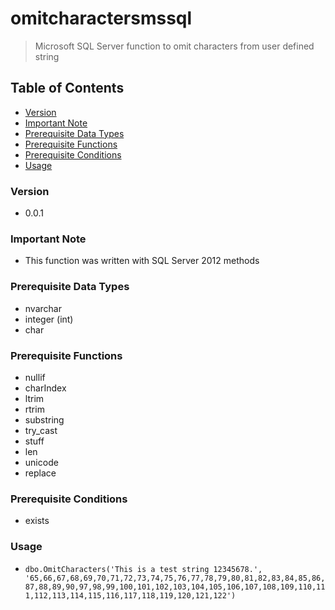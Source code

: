 # omitcharactersmssql
> Microsoft SQL Server function to omit characters from user defined string

## Table of Contents
* [Version](#version)
* [Important Note](#important-note)
* [Prerequisite Data Types](#prerequisite-data-types)
* [Prerequisite Functions](#prerequisite-functions)
* [Prerequisite Conditions](#prerequisite-conditions)
* [Usage](#usage)

### Version
* 0.0.1

### **Important Note**
* This function was written with SQL Server 2012 methods

### Prerequisite Data Types
* nvarchar
* integer (int)
* char

### Prerequisite Functions
* nullif
* charIndex
* ltrim
* rtrim
* substring
* try_cast
* stuff
* len
* unicode
* replace

### Prerequisite Conditions
* exists

### Usage
* `dbo.OmitCharacters('This is a test string 12345678.', '65,66,67,68,69,70,71,72,73,74,75,76,77,78,79,80,81,82,83,84,85,86,87,88,89,90,97,98,99,100,101,102,103,104,105,106,107,108,109,110,111,112,113,114,115,116,117,118,119,120,121,122')`
